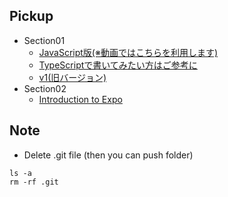 ## Pickup
* Section01
  * [JavaScript版(※動画ではこちらを利用します)](https://github.com/takahi5/news-app-v2)
  * [TypeScriptで書いてみたい方はご参考に](https://github.com/takahi5/news-app-ts)
  * [v1(旧バージョン)](https://github.com/takahi5/news-app-hooks)
* Section02
  * [Introduction to Expo](https://docs.expo.io/)

## Note
* Delete .git file (then you can push folder)
```
ls -a
rm -rf .git
```
